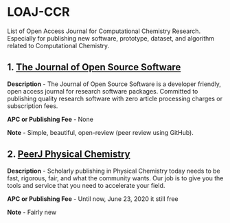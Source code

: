 # LOAJ-CCR
List of Open Access Journal for Computational Chemistry Research. Especially for publishing new software, prototype, dataset, and algorithm related to Computational Chemistry. 

## 1. [The Journal of Open Source Software](https://joss.theoj.org/)

**Description** - The Journal of Open Source Software is a developer friendly, open access journal for research software packages.
  Committed to publishing quality research software with zero article processing charges or subscription fees.

**APC or Publishing Fee** - None

**Note** - Simple, beautiful, open-review (peer review using GitHub).

## 2. [PeerJ Physical Chemistry]()

**Description** - Scholarly publishing in Physical Chemistry today needs to be fast, rigorous, fair, and what the community wants. Our job is to give you the tools and service that you need to accelerate your field.

**APC or Publishing Fee** - Until now, June 23, 2020 it still free

**Note** - Fairly new
